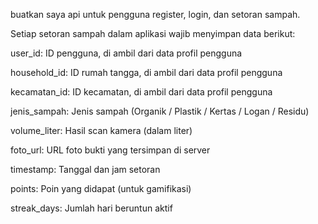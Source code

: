 buatkan saya api untuk pengguna register, login, dan setoran sampah.

Setiap setoran sampah dalam aplikasi wajib menyimpan data berikut:

user_id: ID pengguna, di ambil dari data profil pengguna

household_id: ID rumah tangga, di ambil dari data profil pengguna

kecamatan_id: ID kecamatan, di ambil dari data profil pengguna

jenis_sampah: Jenis sampah (Organik / Plastik / Kertas / Logan / Residu)

volume_liter: Hasil scan kamera (dalam liter)

foto_url: URL foto bukti yang tersimpan di server

timestamp: Tanggal dan jam setoran

points: Poin yang didapat (untuk gamifikasi)

streak_days: Jumlah hari beruntun aktif